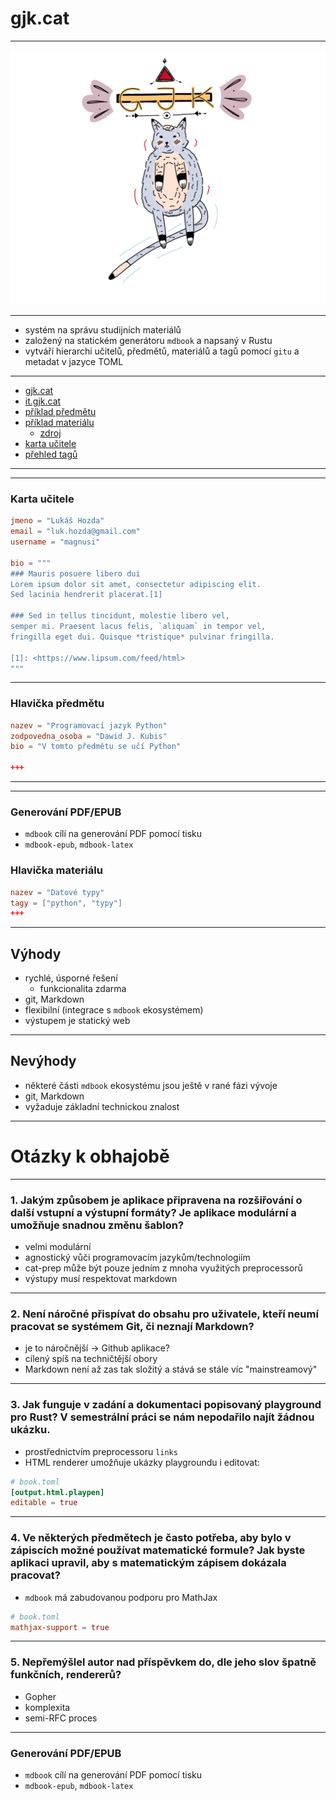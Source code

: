 # gjk.cat

---

<img src="/cat.png">

---

- systém na správu studijních materiálů
- založený na statickém generátoru `mdbook` a napsaný v Rustu
- vytváří hierarchi učitelů, předmětů, materiálů a tagů pomocí `gitu` a metadat v jazyce TOML

---

- [gjk.cat](https://gjk.cat/)
- [it.gjk.cat](https://it.gjk.cat/)
- [příklad předmětu](https://it.gjk.cat/subjects/unix/subject.html)
- [příklad materiálu](https://it.gjk.cat/subjects/python/datove_typy.html)
  - [zdroj](https://paste.merkoba.com/1590099286-suzase-2) 
- [karta učitele](https://it.gjk.cat/teachers.html#dawidkubis)
- [přehled tagů](https://it.gjk.cat/tags.html)

---

---

### Karta učitele

```toml
jmeno = "Lukáš Hozda"
email = "luk.hozda@gmail.com"
username = "magnusi"

bio = """
### Mauris posuere libero dui
Lorem ipsum dolor sit amet, consectetur adipiscing elit.
Sed lacinia hendrerit placerat.[1]

### Sed in tellus tincidunt, molestie libero vel,
semper mi. Praesent lacus felis, `aliquam` in tempor vel,
fringilla eget dui. Quisque *tristique* pulvinar fringilla.

[1]: <https://www.lipsum.com/feed/html>
"""
```

---

### Hlavička předmětu

```toml
nazev = "Programovací jazyk Python"
zodpovedna_osoba = "Dawid J. Kubis"
bio = "V tomto předmětu se učí Python"

+++
```

---
---

### Generování PDF/EPUB

- `mdbook` cílí na generování PDF pomocí tisku
- `mdbook-epub`, `mdbook-latex`
### Hlavička materiálu

```toml
nazev = "Datové typy"
tagy = ["python", "typy"]
+++
```

---

## Výhody

- rychlé, úsporné řešení
  - funkcionalita zdarma
- git, Markdown
- flexibilní (integrace s `mdbook` ekosystémem)
- výstupem je statický web

---

## Nevýhody

- některé části `mdbook` ekosystému jsou ještě v rané fázi vývoje
- git, Markdown
- vyžaduje základní technickou znalost

---

# Otázky k obhajobě

---

### 1. Jakým způsobem je aplikace připravena na rozšiřování o další vstupní a výstupní formáty? Je aplikace modulární a umožňuje snadnou změnu šablon?

- velmi modulární
- agnostický vůči programovacím jazykům/technologiím
- cat-prep může být pouze jedním z mnoha využitých preprocessorů
- výstupy musí respektovat markdown

---

### 2. Není náročné přispívat do obsahu pro uživatele, kteří neumí pracovat se systémem Git, či neznají Markdown?

- je to náročnější -> Github aplikace?
- cílený spíš na techničtější obory
- Markdown není až zas tak složitý a stává se stále víc "mainstreamový"

---

### 3. Jak funguje v zadání a dokumentaci popisovaný playground pro Rust? V semestrální práci se nám nepodařilo najít žádnou ukázku.

- prostřednictvím preprocessoru `links`
- HTML renderer umožňuje ukázky playgroundu i editovat:

```toml
# book.toml
[output.html.playpen]
editable = true
```

---

### 4. Ve některých předmětech je často potřeba, aby bylo v zápiscích možné používat matematické formule? Jak byste aplikaci upravil, aby s matematickým zápisem dokázala pracovat?

- `mdbook` má zabudovanou podporu pro MathJax

```toml
# book.toml
mathjax-support = true
```

---

### 5. Nepřemýšlel autor nad příspěvkem do, dle jeho slov špatně funkčních, rendererů?

- Gopher
- komplexita
- semi-RFC proces

---

### Generování PDF/EPUB

- `mdbook` cílí na generování PDF pomocí tisku
- `mdbook-epub`, `mdbook-latex`
